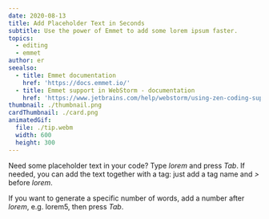```yaml
---
date: 2020-08-13
title: Add Placeholder Text in Seconds
subtitle: Use the power of Emmet to add some lorem ipsum faster.
topics:
  - editing
  - emmet
author: er
seealso:
  - title: Emmet documentation
    href: 'https://docs.emmet.io/'
  - title: Emmet support in WebStorm - documentation
    href: 'https://www.jetbrains.com/help/webstorm/using-zen-coding-support.html'
thumbnail: ./thumbnail.png
cardThumbnail: ./card.png
animatedGif:
  file: ./tip.webm
  width: 600
  height: 300
---
```

Need some placeholder text in your code? Type *lorem* and press *Tab*. If needed, you can add the text together with a tag: just add a tag name and *>* before *lorem*.

If you want to generate a specific number of words, add a number after *lorem*, e.g. lorem5, then press *Tab*.
